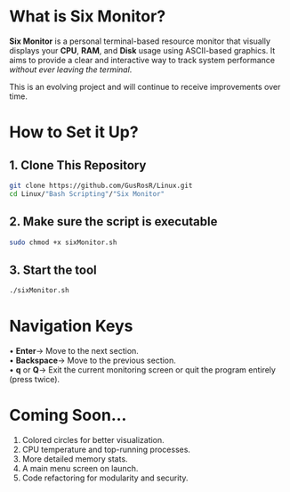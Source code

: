 # What is Six Monitor?

**Six Monitor** is a personal terminal-based resource monitor that visually displays your **CPU**, **RAM**, and **Disk** usage using ASCII-based graphics. It aims to provide a clear and interactive way to track system performance *without ever leaving the terminal*.

This is an evolving project and will continue to receive improvements over time.

# How to Set it Up?

## 1. Clone This Repository

```bash
git clone https://github.com/GusRosR/Linux.git
cd Linux/"Bash Scripting"/"Six Monitor"
```
## 2. Make sure the script is executable
```bash
sudo chmod +x sixMonitor.sh
```
## 3. Start the tool
```bash
./sixMonitor.sh
```

# Navigation Keys
• **Enter**-> Move to the next section. <br>
• **Backspace**-> Move to the previous section. <br>
• **q** or **Q**-> Exit the current monitoring screen or quit the program entirely (press twice).

# Coming Soon...

1. Colored circles for better visualization. 
2. CPU temperature and top-running processes. 
3. More detailed memory stats. 
4. A main menu screen on launch. 
5. Code refactoring for modularity and security. 
